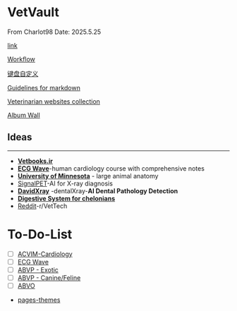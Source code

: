 # VetVault
From Charlot98
Date: 2025.5.25

[link](https://charlot98.github.io/)

[Workflow](Life/Workflow.md)

[键盘自定义](Life/键盘自定义.md)

[Guidelines for markdown](Life/Guidelines_for_markdown.md) 

[Veterinarian websites collection](VetVault/Veterinarian_websites_collection.md)

[Album Wall](PesonalSace/index.html)



## Ideas
---
- **[Vetbooks.ir](http://Vetbooks.ir)**
- **[ECG Wave](https://ecgwaves.com/)**-human cardiology course with comprehensive notes
- **[University of Minnesota](https://pressbooks.umn.edu/largeanimalanatomy/chapter/thorax/)** - large animal anatomy
- [SignalPET](https://www.signalpet.com/products/signalray/)-AI for X-ray diagnosis
- **[DavidXray](https://davidxray.com/dental-x-ray-positioning-guide-canine-incisors-101-103/#)** -dentalXray-**AI Dental Pathology Detection**
- [**Digestive System for chelonians**](https://campus.murraystate.edu/faculty/tderting/anatomyatlas/digestiv.htm)
- [Reddit](https://www.reddit.com/r/VetTech/)-r/VetTech


# To-Do-List
- [ ] [ACVIM-Cardiology](https://guides.lib.purdue.edu/c.php?g=798769&p=5710725)
- [ ] [ECG Wave](https://ecgwaves.com/)
- [ ] [ABVP - Exotic](https://guides.lib.purdue.edu/c.php?g=798769&p=5710701)
- [ ] [ABVP - Canine/Feline](https://guides.lib.purdue.edu/c.php?g=798769&p=5710698)
- [ ] [ABVO](https://guides.lib.purdue.edu/c.php?g=798769&p=5710694)

- [pages-themes](https://github.com/pages-themes)
